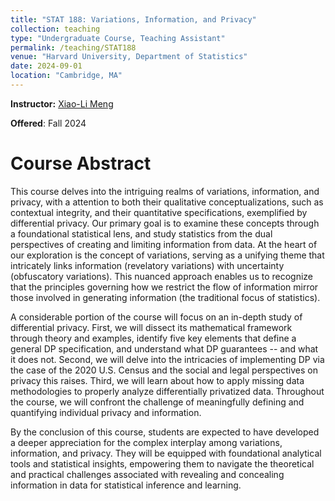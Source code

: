 ```yaml
---
title: "STAT 188: Variations, Information, and Privacy"
collection: teaching
type: "Undergraduate Course, Teaching Assistant"
permalink: /teaching/STAT188
venue: "Harvard University, Department of Statistics"
date: 2024-09-01
location: "Cambridge, MA"
---
```

**Instructor:** [Xiao-Li Meng](https://statistics.fas.harvard.edu/people/xiao-li-meng) 

**Offered**: Fall 2024

Course Abstract
======
This course delves into the intriguing realms of variations, information, and privacy, with a attention to both their qualitative conceptualizations, such as contextual integrity, and their quantitative specifications, exemplified by differential privacy. Our primary goal is to examine these concepts through a foundational statistical lens, and study statistics from the dual perspectives of creating and limiting information from data. At the heart of our exploration is the concept of variations, serving as a unifying theme that intricately links information (revelatory variations) with uncertainty (obfuscatory variations). This nuanced approach enables us to recognize that the principles governing how we restrict the flow of information mirror those involved in generating information (the traditional focus of statistics).


A considerable portion of the course will focus on an in-depth study of differential privacy. First, we will
dissect its mathematical framework through theory and examples, identify five key elements that define a general DP specification, and understand what DP guarantees -- and what it does not. Second, we will delve into the intricacies of implementing DP via the case of the 2020 U.S. Census and the social and legal perspectives on privacy this raises. Third, we will learn about how to apply missing data methodologies to properly analyze differentially privatized data. Throughout the course, we will confront the challenge of meaningfully defining and quantifying individual privacy and information.


By the conclusion of this course, students are expected to have developed a deeper appreciation for the complex interplay among variations, information, and privacy. They will be equipped with foundational analytical tools and statistical insights, empowering them to navigate the theoretical and practical challenges associated with revealing and concealing information in data for statistical inference and learning.



 
